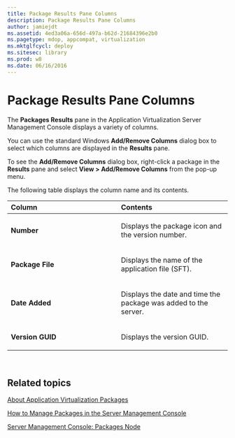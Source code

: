 ```yaml
---
title: Package Results Pane Columns
description: Package Results Pane Columns
author: jamiejdt
ms.assetid: 4ed3a06a-656d-497a-b62d-21684396e2b0
ms.pagetype: mdop, appcompat, virtualization
ms.mktglfcycl: deploy
ms.sitesec: library
ms.prod: w8
ms.date: 06/16/2016
---
```



# Package Results Pane Columns


The **Packages Results** pane in the Application Virtualization Server Management Console displays a variety of columns.

You can use the standard Windows **Add/Remove Columns** dialog box to select which columns are displayed in the **Results** pane.

To see the **Add/Remove Columns** dialog box, right-click a package in the **Results** pane and select **View &gt; Add/Remove Columns** from the pop-up menu.

The following table displays the column name and its contents.

<table>
<colgroup>
<col width="50%" />
<col width="50%" />
</colgroup>
<thead>
<tr class="header">
<th align="left">Column</th>
<th align="left">Contents</th>
</tr>
</thead>
<tbody>
<tr class="odd">
<td align="left"><p><strong>Number</strong></p></td>
<td align="left"><p>Displays the package icon and the version number.</p></td>
</tr>
<tr class="even">
<td align="left"><p><strong>Package File</strong></p></td>
<td align="left"><p>Displays the name of the application file (SFT).</p></td>
</tr>
<tr class="odd">
<td align="left"><p><strong>Date Added</strong></p></td>
<td align="left"><p>Displays the date and time the package was added to the server.</p></td>
</tr>
<tr class="even">
<td align="left"><p><strong>Version GUID</strong></p></td>
<td align="left"><p>Displays the version GUID.</p></td>
</tr>
</tbody>
</table>

 

## Related topics


[About Application Virtualization Packages](about-application-virtualization-packages.md)

[How to Manage Packages in the Server Management Console](how-to-manage-packages-in-the-server-management-console.md)

[Server Management Console: Packages Node](server-management-console-packages-node.md)

 

 





